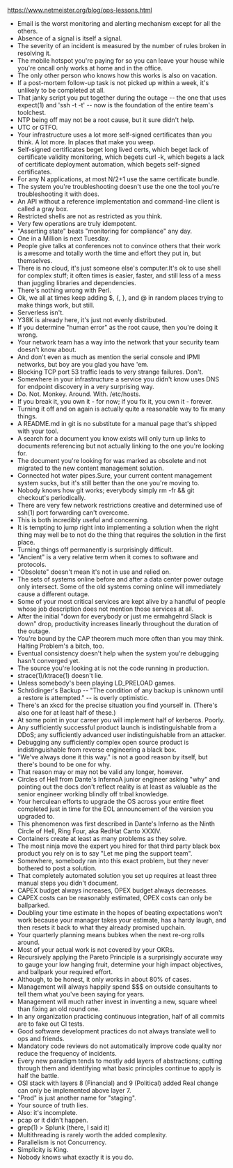 https://www.netmeister.org/blog/ops-lessons.html


* Email is the worst monitoring and alerting mechanism except for all the others.
* Absence of a signal is itself a signal.
* The severity of an incident is measured by the number of rules broken in resolving it.
* The mobile hotspot you're paying for so you can leave your house while you're oncall only works at home and in the office.
* The only other person who knows how this works is also on vacation.
* If a post-mortem follow-up task is not picked up within a week, it's unlikely to be completed at all.
* That janky script you put together during the outage -- the one that uses expect(1) and 'ssh -t -t' -- now is the foundation of the entire team's toolchest.
* NTP being off may not be a root cause, but it sure didn't help.
* UTC or GTFO.
* Your infrastructure uses a lot more self-signed certificates than you think. A lot more. In places that make you weep.
* Self-signed certificates beget long lived certs, which beget lack of certificate validity monitoring, which begets curl -k, which begets a lack of certificate deployment automation, which begets self-signed certificates.
* For any N applications, at most N/2+1 use the same certificate bundle.
* The system you're troubleshooting doesn't use the one the tool you're troubleshooting it with does.
* An API without a reference implementation and command-line client is called a gray box.
* Restricted shells are not as restricted as you think.
* Very few operations are truly idempotent.
* "Asserting state" beats "monitoring for compliance" any day.
* One in a Million is next Tuesday.
* People give talks at conferences not to convince others that their work is awesome and totally worth the time and effort they put in, but themselves.
* There is no cloud, it's just someone else's computer.It's ok to use shell for complex stuff; it often times is easier, faster, and still less of a mess than juggling libraries and dependencies.
* There's nothing wrong with Perl.
* Ok, we all at times keep adding $, {, }, and @ in random places trying to make things work, but still.
* Serverless isn't.
* Y38K is already here, it's just not evenly distributed.
* If you determine "human error" as the root cause, then you're doing it wrong.
* Your network team has a way into the network that your security team doesn't know about.
* And don't even as much as mention the serial console and IPMI networks, but boy are you glad you have 'em.
* Blocking TCP port 53 traffic leads to very strange failures. Don't.
* Somewhere in your infrastructure a service you didn't know uses DNS for endpoint discovery in a very surprising way.
* Do. Not. Monkey. Around. With. /etc/hosts.
* If you break it, you own it - for now; if you fix it, you own it - forever.
* Turning it off and on again is actually quite a reasonable way to fix many things.
* A README.md in git is no substitute for a manual page that's shipped with your tool.
* A search for a document you know exists will only turn up links to documents referencing but not actually linking to the one you're looking for.
* The document you're looking for was marked as obsolete and not migrated to the new content management solution.
* Connected hot water pipes.Sure, your current content management system sucks, but it's still better than the one you're moving to.
* Nobody knows how git works; everybody simply rm -fr && git checkout's periodically.
* There are very few network restrictions creative and determined use of ssh(1) port forwarding can't overcome.
* This is both incredibly useful and concerning.
* It is tempting to jump right into implementing a solution when the right thing may well be to not do the thing that requires the solution in the first place.
* Turning things off permanently is surprisingly difficult.
* "Ancient" is a very relative term when it comes to software and protocols.
* "Obsolete" doesn't mean it's not in use and relied on.
* The sets of systems online before and after a data center power outage only intersect. Some of the old systems coming online will immediately cause a different outage.
* Some of your most critical services are kept alive by a handful of people whose job description does not mention those services at all.
* After the initial "down for everybody or just me ermahgehrd Slack is down" drop, productivity increases linearly throughout the duration of the outage.
* You're bound by the CAP theorem much more often than you may think. Halting Problem's a bitch, too.
* Eventual consistency doesn't help when the system you're debugging hasn't converged yet.
* The source you're looking at is not the code running in production.
* strace(1)/ktrace(1) doesn't lie.
* Unless somebody's been playing LD_PRELOAD games.
* Schrödinger's Backup -- "The condition of any backup is unknown until a restore is attempted." -- is overly optimistic.
* There's an xkcd for the precise situation you find yourself in. (There's also one for at least half of these.)
* At some point in your career you will implement half of kerberos. Poorly.
* Any sufficiently successful product launch is indistinguishable from a DDoS; any sufficiently advanced user indistinguishable from an attacker.
* Debugging any sufficiently complex open source product is indistinguishable from reverse engineering a black box.
* "We've always done it this way." is not a good reason by itself, but there's bound to be one for why.
* That reason may or may not be valid any longer, however.
* Circles of Hell from Dante's InfernoA junior engineer asking "why" and pointing out the docs don't reflect reality is at least as valuable as the senior engineer working blindly off tribal knowledge.
* Your herculean efforts to upgrade the OS across your entire fleet completed just in time for the EOL announcement of the version you upgraded to.
* This phenomenon was first described in Dante's Inferno as the Ninth Circle of Hell, Ring Four, aka RedHat Canto XXXIV.
* Containers create at least as many problems as they solve.
* The most ninja move the expert you hired for that third party black box product you rely on is to say "Let me ping the support team".
* Somewhere, somebody ran into this exact problem, but they never bothered to post a solution.
* That completely automated solution you set up requires at least three manual steps you didn't document.
* CAPEX budget always increases, OPEX budget always decreases.
* CAPEX costs can be reasonably estimated, OPEX costs can only be ballparked.
* Doubling your time estimate in the hopes of beating expectations won't work because your manager takes your estimate, has a hardy laugh, and then resets it back to what they already promised upchain.
* Your quarterly planning means bubkes when the next re-org rolls around.
* Most of your actual work is not covered by your OKRs.
* Recursively applying the Pareto Principle is a surprisingly accurate way to gauge your low hanging fruit, determine your high impact objectives, and ballpark your required effort.
* Although, to be honest, it only works in about 80% of cases.
* Management will always happily spend $$$ on outside consultants to tell them what you've been saying for years.
* Management will much rather invest in inventing a new, square wheel than fixing an old round one.
* In any organization practicing continuous integration, half of all commits are to fake out CI tests.
* Good software development practices do not always translate well to ops and friends.
* Mandatory code reviews do not automatically improve code quality nor reduce the frequency of incidents.
* Every new paradigm tends to mostly add layers of abstractions; cutting through them and identifying what basic principles continue to apply is half the battle.
* OSI stack with layers 8 (Financial) and 9 (Political) added Real change can only be implemented above layer 7.
* "Prod" is just another name for "staging".
* Your source of truth lies.
* Also: it's incomplete.
* pcap or it didn't happen.
* grep(1) > Splunk (there, I said it)
* Multithreading is rarely worth the added complexity.
* Parallelism is not Concurrency.
* Simplicity is King.
* Nobody knows what exactly it is you do.


